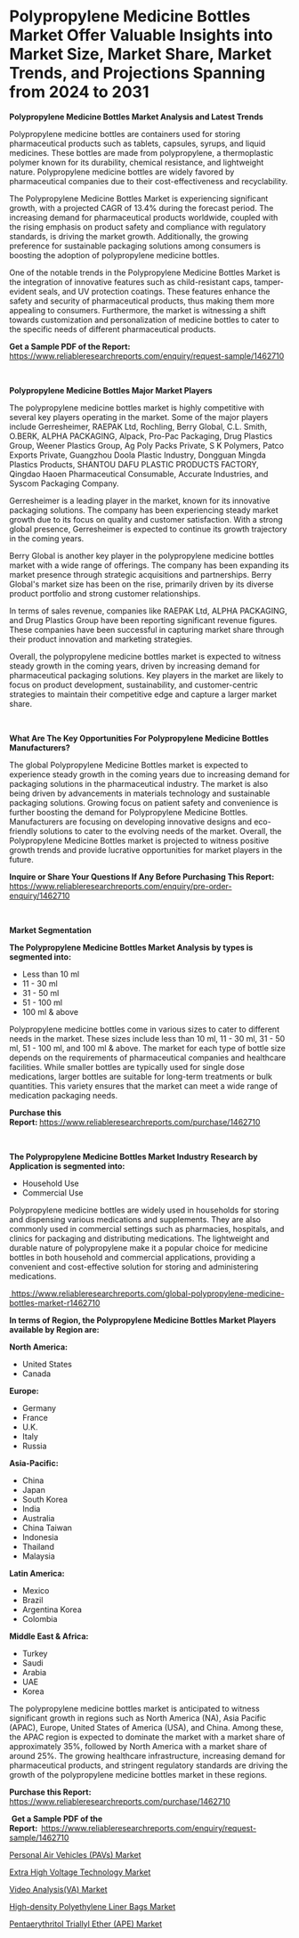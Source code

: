 <p><h1>Polypropylene Medicine Bottles Market Offer Valuable Insights into Market Size, Market Share, Market Trends, and Projections Spanning from 2024 to 2031</h1></p><p><strong>Polypropylene Medicine Bottles Market Analysis and Latest Trends</strong></p>
<p><p>Polypropylene medicine bottles are containers used for storing pharmaceutical products such as tablets, capsules, syrups, and liquid medicines. These bottles are made from polypropylene, a thermoplastic polymer known for its durability, chemical resistance, and lightweight nature. Polypropylene medicine bottles are widely favored by pharmaceutical companies due to their cost-effectiveness and recyclability.</p><p>The Polypropylene Medicine Bottles Market is experiencing significant growth, with a projected CAGR of 13.4% during the forecast period. The increasing demand for pharmaceutical products worldwide, coupled with the rising emphasis on product safety and compliance with regulatory standards, is driving the market growth. Additionally, the growing preference for sustainable packaging solutions among consumers is boosting the adoption of polypropylene medicine bottles.</p><p>One of the notable trends in the Polypropylene Medicine Bottles Market is the integration of innovative features such as child-resistant caps, tamper-evident seals, and UV protection coatings. These features enhance the safety and security of pharmaceutical products, thus making them more appealing to consumers. Furthermore, the market is witnessing a shift towards customization and personalization of medicine bottles to cater to the specific needs of different pharmaceutical products.</p></p>
<p><strong>Get a Sample PDF of the Report:&nbsp;</strong> <a href="https://www.reliableresearchreports.com/enquiry/request-sample/1462710">https://www.reliableresearchreports.com/enquiry/request-sample/1462710</a></p>
<p>&nbsp;</p>
<p><strong>Polypropylene Medicine Bottles Major Market Players</strong></p>
<p><p>The polypropylene medicine bottles market is highly competitive with several key players operating in the market. Some of the major players include Gerresheimer, RAEPAK Ltd, Rochling, Berry Global, C.L. Smith, O.BERK, ALPHA PACKAGING, Alpack, Pro-Pac Packaging, Drug Plastics Group, Weener Plastics Group, Ag Poly Packs Private, S K Polymers, Patco Exports Private, Guangzhou Doola Plastic Industry, Dongguan Mingda Plastics Products, SHANTOU DAFU PLASTIC PRODUCTS FACTORY, Qingdao Haoen Pharmaceutical Consumable, Accurate Industries, and Syscom Packaging Company.</p><p>Gerresheimer is a leading player in the market, known for its innovative packaging solutions. The company has been experiencing steady market growth due to its focus on quality and customer satisfaction. With a strong global presence, Gerresheimer is expected to continue its growth trajectory in the coming years.</p><p>Berry Global is another key player in the polypropylene medicine bottles market with a wide range of offerings. The company has been expanding its market presence through strategic acquisitions and partnerships. Berry Global's market size has been on the rise, primarily driven by its diverse product portfolio and strong customer relationships.</p><p>In terms of sales revenue, companies like RAEPAK Ltd, ALPHA PACKAGING, and Drug Plastics Group have been reporting significant revenue figures. These companies have been successful in capturing market share through their product innovation and marketing strategies.</p><p>Overall, the polypropylene medicine bottles market is expected to witness steady growth in the coming years, driven by increasing demand for pharmaceutical packaging solutions. Key players in the market are likely to focus on product development, sustainability, and customer-centric strategies to maintain their competitive edge and capture a larger market share.</p></p>
<p>&nbsp;</p>
<p><strong>What Are The Key Opportunities For Polypropylene Medicine Bottles Manufacturers?</strong></p>
<p><p>The global Polypropylene Medicine Bottles market is expected to experience steady growth in the coming years due to increasing demand for packaging solutions in the pharmaceutical industry. The market is also being driven by advancements in materials technology and sustainable packaging solutions. Growing focus on patient safety and convenience is further boosting the demand for Polypropylene Medicine Bottles. Manufacturers are focusing on developing innovative designs and eco-friendly solutions to cater to the evolving needs of the market. Overall, the Polypropylene Medicine Bottles market is projected to witness positive growth trends and provide lucrative opportunities for market players in the future.</p></p>
<p><strong>Inquire or Share Your Questions If Any Before Purchasing This Report:</strong> <a href="https://www.reliableresearchreports.com/enquiry/pre-order-enquiry/1462710">https://www.reliableresearchreports.com/enquiry/pre-order-enquiry/1462710</a></p>
<p>&nbsp;</p>
<p><strong>Market Segmentation</strong></p>
<p><strong>The Polypropylene Medicine Bottles Market Analysis by types is segmented into:</strong></p>
<p><ul><li>Less than 10 ml</li><li>11 - 30 ml</li><li>31 - 50 ml</li><li>51 - 100 ml</li><li>100 ml & above</li></ul></p>
<p><p>Polypropylene medicine bottles come in various sizes to cater to different needs in the market. These sizes include less than 10 ml, 11 - 30 ml, 31 - 50 ml, 51 - 100 ml, and 100 ml & above. The market for each type of bottle size depends on the requirements of pharmaceutical companies and healthcare facilities. While smaller bottles are typically used for single dose medications, larger bottles are suitable for long-term treatments or bulk quantities. This variety ensures that the market can meet a wide range of medication packaging needs.</p></p>
<p><strong>Purchase this Report:&nbsp;</strong><a href="https://www.reliableresearchreports.com/purchase/1462710">https://www.reliableresearchreports.com/purchase/1462710</a></p>
<p>&nbsp;</p>
<p><strong>The Polypropylene Medicine Bottles Market Industry Research by Application is segmented into:</strong></p>
<p><ul><li>Household Use</li><li>Commercial Use</li></ul></p>
<p><p>Polypropylene medicine bottles are widely used in households for storing and dispensing various medications and supplements. They are also commonly used in commercial settings such as pharmacies, hospitals, and clinics for packaging and distributing medications. The lightweight and durable nature of polypropylene make it a popular choice for medicine bottles in both household and commercial applications, providing a convenient and cost-effective solution for storing and administering medications.</p></p>
<p><a href="https://www.reliableresearchreports.com/global-polypropylene-medicine-bottles-market-r1462710">&nbsp;https://www.reliableresearchreports.com/global-polypropylene-medicine-bottles-market-r1462710</a></p>
<p><strong>In terms of Region, the Polypropylene Medicine Bottles Market Players available by Region are:</strong></p>
<p>
    <p> <strong> North America: </strong>
        <ul>
            <li>United States</li>
            <li>Canada</li>
        </ul>
        </p> 
    <p> <strong> Europe: </strong>
        <ul>
            <li>Germany</li>
            <li>France</li>
            <li>U.K.</li>
            <li>Italy</li>
            <li>Russia</li>
        </ul>
        </p> 
    <p> <strong> Asia-Pacific: </strong>
        <ul>
            <li>China</li>
            <li>Japan</li>
            <li>South Korea</li>
            <li>India</li>
            <li>Australia</li>
            <li>China Taiwan</li>
            <li>Indonesia</li>
            <li>Thailand</li>
            <li>Malaysia</li>
        </ul>
        </p> 
    <p> <strong> Latin America: </strong>
        <ul>
            <li>Mexico</li>
            <li>Brazil</li>
            <li>Argentina Korea</li>
            <li>Colombia</li>
        </ul>
        </p> 
    <p> <strong> Middle East & Africa: </strong>
        <ul>
            <li>Turkey</li>
            <li>Saudi</li>
            <li>Arabia</li>
            <li>UAE</li>
            <li>Korea</li>
        </ul>
    </p>
    </p>
<p><p>The polypropylene medicine bottles market is anticipated to witness significant growth in regions such as North America (NA), Asia Pacific (APAC), Europe, United States of America (USA), and China. Among these, the APAC region is expected to dominate the market with a market share of approximately 35%, followed by North America with a market share of around 25%. The growing healthcare infrastructure, increasing demand for pharmaceutical products, and stringent regulatory standards are driving the growth of the polypropylene medicine bottles market in these regions.</p></p>
<p><strong>Purchase this Report: </strong><a href="https://www.reliableresearchreports.com/purchase/1462710">https://www.reliableresearchreports.com/purchase/1462710</a></p>
<p>&nbsp;<strong>Get a Sample PDF of the Report:&nbsp;&nbsp;</strong><a href="https://www.reliableresearchreports.com/enquiry/request-sample/1462710">https://www.reliableresearchreports.com/enquiry/request-sample/1462710</a></p>
<p><strong></strong></p>
<p><p><a href="https://www.linkedin.com/pulse/personal-air-vehicles-pavsnbspmarket-focuses-market-share-size-cx89c">Personal Air Vehicles (PAVs) Market</a></p><p><a href="https://www.linkedin.com/pulse/extra-high-voltage-technology-market-insights-cagr-trends-em2qc">Extra High Voltage Technology Market</a></p><p><a href="https://medium.com/@sjjsk63773/video-analysis-va-market-competitive-analysis-market-trends-and-forecast-to-2031-899c76b3fabc">Video Analysis(VA) Market</a></p><p><a href="https://github.com/MyrticeDare2023/Market-Research-Report-List-1/blob/main/high-density-polyethylene-liner-bags-market.md">High-density Polyethylene Liner Bags Market</a></p><p><a href="https://issuu.com/reportprime-2/docs/pentaerythritol-triallyl-ether-ape-market-size-203">Pentaerythritol Triallyl Ether (APE) Market</a></p></p>